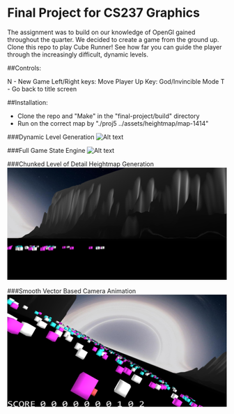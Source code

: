 # Final Project for CS237 Graphics

The assignment was to build on our knowledge of OpenGl gained throughout the quarter. We decided to create a game from the ground up. Clone this repo to play Cube Runner! See how far you can guide the player through the increasingly difficult, dynamic levels.

##Controls:

N - New Game
Left/Right keys: Move Player
Up Key: God/Invincible Mode
T - Go back to title screen

##Installation:

- Clone the repo and "Make" in the "final-project/build" directory
- Run on the correct map by 
	"./proj5 ../assets/heightmap/map-1414"

###Dynamic Level Generation
![Alt text](/final-project/assets/ScreenShot1.png?raw=true "Dynamic Level Generation")

###Full Game State Engine
![Alt text](/final-project/assets/ScreenShot2.png?raw=true "Full Game State Engine")

###Chunked Level of Detail Heightmap Generation
![Alt text](/final-project/assets/ScreenShot3.png?raw=true "Chunked Level of Detail Heightmap Generation")

###Smooth Vector Based Camera Animation
![Alt text](/final-project/assets/ScreenShot4.png?raw=true "Smooth Vector Based Camera Animation")